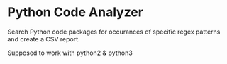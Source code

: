 # Python Code Analyzer

Search Python code packages for occurances of specific regex patterns and create a CSV report.

Supposed to work with python2 & python3
